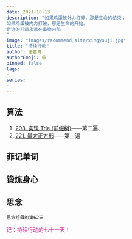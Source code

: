 ```yaml
---
date: 2021-10-13
description: "如果鸡蛋被外力打碎，那是生命的结束；
如果鸡蛋被内力打破，那是生命的开始。
奇迹的开端永远在事物内部
"
image: "images/recommend_site/xingyouji.jpg"
title: "持续行动"
author: 诸葛青
authorEmoji: 😃
pinned: false
tags:
- 
series:
-
---
```


## 算法
1. [208. 实现 Trie (前缀树)](https://leetcode-cn.com/problems/implement-trie-prefix-tree/)——第二遍、
2. [221. 最大正方形](https://leetcode-cn.com/problems/maximal-square/)——第三遍

## 菲记单词

## 锻炼身心 

## 思念
``思念祖母的第62天``


<font color=VioletRed>记：持续行动的七十一天！</font>



